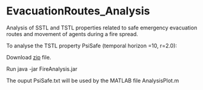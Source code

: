 # EvacuationRoutes_Analysis
Analysis of SSTL and TSTL properties related to safe emergency evacuation routes and movement of agents during a fire spread.

To analyse the TSTL property PsiSafe (temporal horizon =10, r=2.0): 

Download [zip](https://github.com/LudovicaLV/EvacuationRoutes_Analysis/releases/download/V0.1beta/Fire2.zip) file. 

Run java -jar FireAnalysis.jar 

The ouput PsiSafe.txt will be used by the MATLAB file AnalysisPlot.m 
